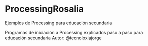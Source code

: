 # ProcessingRosalia
Ejemplos de Processing para educación secundaria

Programas de iniciación a Processing explicados paso a paso para educación secundaria
Autor: @tecnoloxiajorge
